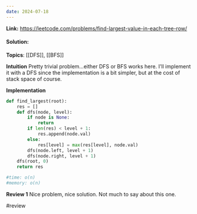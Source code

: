 ```yaml
---
date: 2024-07-18
---
```

**Link:** https://leetcode.com/problems/find-largest-value-in-each-tree-row/
#### Solution:

**Topics**: [[DFS]], [[BFS]]

**Intuition**
Pretty trivial problem...either DFS or BFS works here. I'll implement it with a DFS since the implementation is a bit simpler, but at the cost of stack space of course.

**Implementation**
```python
def find_largest(root):
	res = []
	def dfs(node, level):
		if node is None:
			return 
		if len(res) < level + 1:
			res.append(node.val)
		else:
			res[level] = max(res[level], node.val)
		dfs(node.left, level + 1)
		dfs(node.right, level + 1)
	dfs(root, 0)
	return res

#time: o(n)
#memory: o(n)
```

**Review 1**
Nice problem, nice solution. Not much to say about this one. 

#review 


